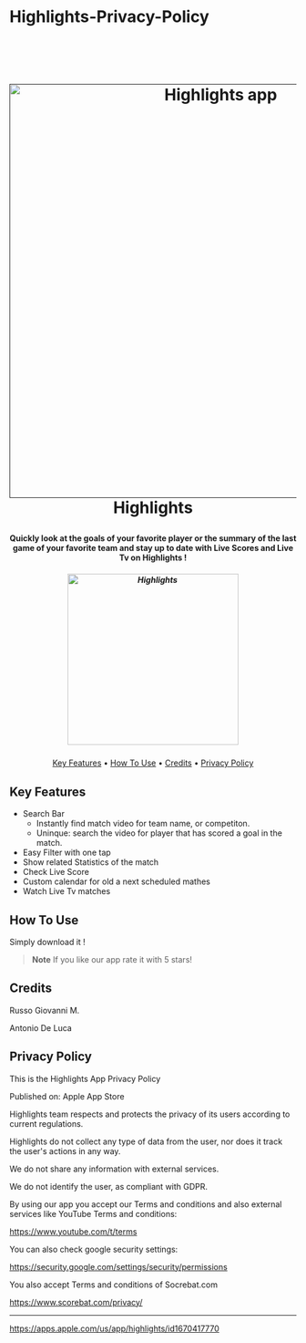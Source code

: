 # Highlights-Privacy-Policy


<h1 align="center">
  <br>
  
  <a href=""><img width="726" alt="Highlights app" src="https://user-images.githubusercontent.com/113531412/218103114-f1d03352-3a22-4a52-89d3-713d7b715d5a.png"></a>
  <br>
 Highlights
  <br>
</h2>

<h4 align="center">Quickly look at the goals of your favorite player or the summary of the last game of your favorite team and stay up to date with Live Scores and Live Tv on Highlights !</h4>
<h5 align="center">

<a href="https://apps.apple.com/us/app/highlights/id1670417770"><img width="300" alt="Highlights" src="https://user-images.githubusercontent.com/113531412/218105869-fe2cd985-b1f5-4140-b308-1dd88d3df08c.png"></a>
</h5>
<p align="center">
  <a href="#key-features">Key Features</a> •
  <a href="#how-to-use">How To Use</a> •
  <a href="#credits">Credits</a> •
  <a href="#privacy-policy">Privacy Policy</a>
</p>


## Key Features

* Search Bar
  - Instantly find match video for team name, or competiton.
  - Uninque: search the video for player that has scored a goal in the match.
* Easy Filter with one tap 
* Show related Statistics of the match
* Check Live Score 
* Custom calendar for old a next scheduled mathes
* Watch Live Tv matches


## How To Use

Simply download it !

> **Note**
> If you like our app rate it with 5 stars! 


## Credits

Russo Giovanni M.

Antonio De Luca

## Privacy Policy

This is the Highlights App Privacy Policy

Published on: Apple App Store

Highlights team respects and protects the privacy of its users according to current regulations.

Highlights do not collect any type of data from the user, nor does it track the user's actions in any way.

We do not share any information with external services.

We do not identify the user, as compliant with GDPR.

By using our app you accept our Terms and conditions and also external services like YouTube Terms and conditions:

https://www.youtube.com/t/terms

You can also check google security settings:

https://security.google.com/settings/security/permissions

You also accept Terms and conditions of Socrebat.com

https://www.scorebat.com/privacy/


---

https://apps.apple.com/us/app/highlights/id1670417770

